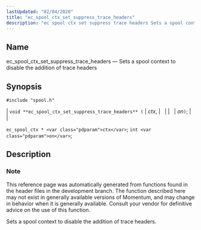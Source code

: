 ```yaml
---
lastUpdated: "02/04/2020"
title: "ec_spool_ctx_set_suppress_trace_headers"
description: "ec spool ctx set suppress trace headers Sets a spool context to disable the addition of trace headers void ec spool ctx set suppress trace headers ctx on ec spool ctx ctx int on This reference page was automatically generated from functions found in the header files in the development..."
---
```


<a name="apis.ec_spool_ctx_set_suppress_trace_headers"></a> 
## Name

ec_spool_ctx_set_suppress_trace_headers — Sets a spool context to disable the addition of trace headers

## Synopsis

`#include "spool.h"`

| `void **ec_spool_ctx_set_suppress_trace_headers** (` | <var class="pdparam">ctx</var>, |   |
|   | <var class="pdparam">on</var>`)`; |   |

`ec_spool_ctx * <var class="pdparam">ctx</var>`;
`int <var class="pdparam">on</var>`;<a name="idp62452736"></a> 
## Description

### Note

This reference page was automatically generated from functions found in the header files in the development branch. The function described here may not exist in generally available versions of Momentum, and may change in behavior when it is generally available. Consult your vendor for definitive advice on the use of this function.

Sets a spool context to disable the addition of trace headers.